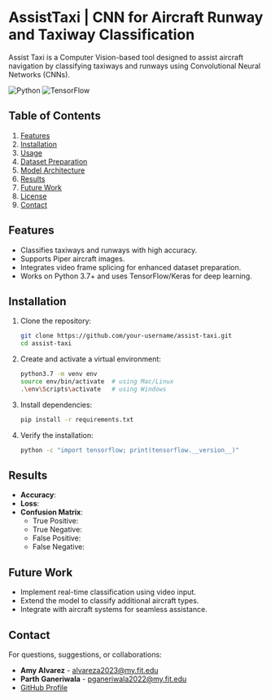 # AssistTaxi | CNN for Aircraft Runway and Taxiway Classification
Assist Taxi is a Computer Vision-based tool designed to assist aircraft navigation by classifying taxiways and runways using Convolutional Neural Networks (CNNs). 

![Python](https://img.shields.io/badge/Python-3.7.17-blue)
![TensorFlow](https://img.shields.io/badge/TensorFlow-2.x-orange)

## Table of Contents
01. [Features](#features)
02. [Installation](#installation)
03. [Usage](#usage)
04. [Dataset Preparation](#dataset-preparation)
05. [Model Architecture](#model-architecture)
06. [Results](#results)
07. [Future Work](#future-work)
08. [License](#license)
09. [Contact](#contact)

## Features
- Classifies taxiways and runways with high accuracy.
- Supports Piper aircraft images.
- Integrates video frame splicing for enhanced dataset preparation.
- Works on Python 3.7+ and uses TensorFlow/Keras for deep learning.

## Installation
1. Clone the repository:
   ```bash
   git clone https://github.com/your-username/assist-taxi.git
   cd assist-taxi
2. Create and activate a virtual environment:
    ```bash
    python3.7 -m venv env
    source env/bin/activate  # using Mac/Linux
    .\env\Scripts\activate   # using Windows
3. Install dependencies:
    ```bash
    pip install -r requirements.txt
4. Verify the installation:
   ```bash
   python -c "import tensorflow; print(tensorflow.__version__)"

## Results

- **Accuracy**: 
- **Loss**: 
- **Confusion Matrix**:
  - True Positive:
  - True Negative:
  - False Positive:
  - False Negative:

## Future Work
- Implement real-time classification using video input.
- Extend the model to classify additional aircraft types.
- Integrate with aircraft systems for seamless assistance.

## Contact
For questions, suggestions, or collaborations:
- **Amy Alvarez** - alvareza2023@my.fit.edu
- **Parth Ganeriwala** - pganeriwala2022@my.fit.edu
- [GitHub Profile](https://github.com/your-username)


